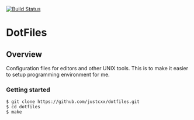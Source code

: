 [![Build Status](https://travis-ci.org/justCxx/dotfiles.svg)](https://travis-ci.org/justCxx/dotfiles)
# DotFiles
## Overview
Configuration files for editors and other UNIX tools. This is to make it easier to setup programming environment for me.

### Getting started

    $ git clone https://github.com/justcxx/dotfiles.git
    $ cd dotfiles
    $ make
